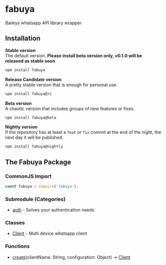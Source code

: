 # fabuya
Baileys whatsapp API library wrapper

## Installation
**Stable version**</br>
The default version. **Please install beta version only, v0.1.0 will be released as stable soon**
```sh
npm install fabuya
```

**Release Candidate version**<br/>
A pretty stable version that is enough for personal use.
```sh
npm install fabuya@rc
```

**Beta version**<br/>
A chaotic version that includes groups of new features or fixes.
```sh
npm install fabuya@beta
```

**Nightly version**<br/>
If the repository has at least a `feat` or `fix` commit at the end of the night,
the next day it will be published.
```sh
npm install fabuya@nightly
```

## The Fabuya Package
### CommonJS Import
```js
const fabuya = require('fabuya');
```

### Submodule (Categories)
 - [auth](./auth.md) - Solves your authentication needs

### Classes
 - [Client](./Client.md#fabuyaclient) - Multi device whatsapp client

### Functions
 - [create](./Client.md#fabuyacreate)(clientName: String, configuration: Object) -> [Client](./Client.md#fabuyaclient)
